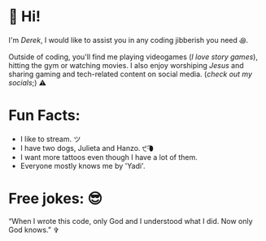 # 👋 Hi!

I'm *Derek*, I would like to assist you in any coding jibberish you need ꩜.


Outside of coding, you'll find me playing videogames (*I love story games*), hitting the gym or watching movies. I also enjoy worshiping *Jesus* and sharing gaming and tech-related content on social media. (*check out my socials*;) ⚠︎

# Fun Facts:
 - I like to stream. ツ
 - I have two dogs, Julieta and Hanzo. ੯·̀͡⬮
 - I want more tattoos even though I have a lot of them.
 - Everyone mostly knows me by 'Yadi'.

# Free jokes: 😎
   “When I wrote this code, only God and I understood what I did. Now only God knows.” ✞



